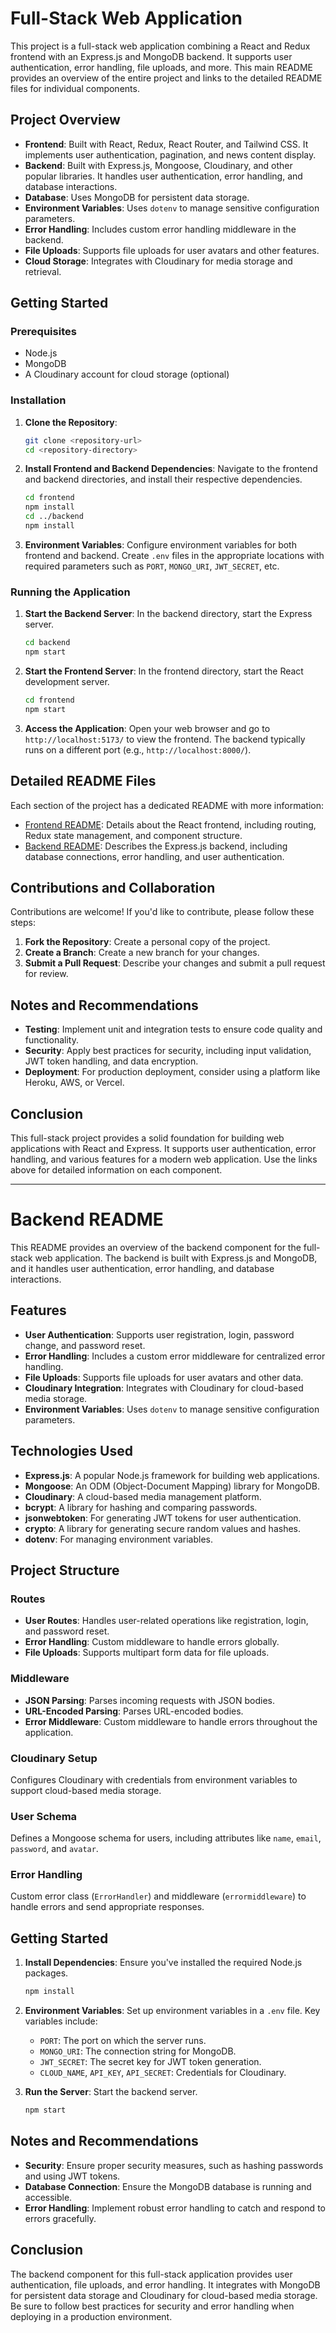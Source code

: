 # Full-Stack Web Application

This project is a full-stack web application combining a React and Redux frontend with an Express.js and MongoDB backend. It supports user authentication, error handling, file uploads, and more. This main README provides an overview of the entire project and links to the detailed README files for individual components.

## Project Overview
- **Frontend**: Built with React, Redux, React Router, and Tailwind CSS. It implements user authentication, pagination, and news content display.
- **Backend**: Built with Express.js, Mongoose, Cloudinary, and other popular libraries. It handles user authentication, error handling, and database interactions.
- **Database**: Uses MongoDB for persistent data storage.
- **Environment Variables**: Uses `dotenv` to manage sensitive configuration parameters.
- **Error Handling**: Includes custom error handling middleware in the backend.
- **File Uploads**: Supports file uploads for user avatars and other features.
- **Cloud Storage**: Integrates with Cloudinary for media storage and retrieval.

## Getting Started
### Prerequisites
- Node.js
- MongoDB
- A Cloudinary account for cloud storage (optional)

### Installation
1. **Clone the Repository**:
   ```bash
   git clone <repository-url>
   cd <repository-directory>
   ```

2. **Install Frontend and Backend Dependencies**:
   Navigate to the frontend and backend directories, and install their respective dependencies.
   ```bash
   cd frontend
   npm install
   cd ../backend
   npm install
   ```

3. **Environment Variables**:
   Configure environment variables for both frontend and backend. Create `.env` files in the appropriate locations with required parameters such as `PORT`, `MONGO_URI`, `JWT_SECRET`, etc.

### Running the Application
1. **Start the Backend Server**:
   In the backend directory, start the Express server.
   ```bash
   cd backend
   npm start
   ```

2. **Start the Frontend Server**:
   In the frontend directory, start the React development server.
   ```bash
   cd frontend
   npm start
   ```

3. **Access the Application**:
   Open your web browser and go to `http://localhost:5173/` to view the frontend. The backend typically runs on a different port (e.g., `http://localhost:8000/`).

## Detailed README Files
Each section of the project has a dedicated README with more information:

- [Frontend README](./frontend/README.md): Details about the React frontend, including routing, Redux state management, and component structure.
- [Backend README](./backend/README.md): Describes the Express.js backend, including database connections, error handling, and user authentication.

## Contributions and Collaboration
Contributions are welcome! If you'd like to contribute, please follow these steps:

1. **Fork the Repository**: Create a personal copy of the project.
2. **Create a Branch**: Create a new branch for your changes.
3. **Submit a Pull Request**: Describe your changes and submit a pull request for review.

## Notes and Recommendations
- **Testing**: Implement unit and integration tests to ensure code quality and functionality.
- **Security**: Apply best practices for security, including input validation, JWT token handling, and data encryption.
- **Deployment**: For production deployment, consider using a platform like Heroku, AWS, or Vercel.

## Conclusion
This full-stack project provides a solid foundation for building web applications with React and Express. It supports user authentication, error handling, and various features for a modern web application. Use the links above for detailed information on each component.

---

# Backend README

This README provides an overview of the backend component for the full-stack web application. The backend is built with Express.js and MongoDB, and it handles user authentication, error handling, and database interactions.

## Features
- **User Authentication**: Supports user registration, login, password change, and password reset.
- **Error Handling**: Includes a custom error middleware for centralized error handling.
- **File Uploads**: Supports file uploads for user avatars and other data.
- **Cloudinary Integration**: Integrates with Cloudinary for cloud-based media storage.
- **Environment Variables**: Uses `dotenv` to manage sensitive configuration parameters.

## Technologies Used
- **Express.js**: A popular Node.js framework for building web applications.
- **Mongoose**: An ODM (Object-Document Mapping) library for MongoDB.
- **Cloudinary**: A cloud-based media management platform.
- **bcrypt**: A library for hashing and comparing passwords.
- **jsonwebtoken**: For generating JWT tokens for user authentication.
- **crypto**: A library for generating secure random values and hashes.
- **dotenv**: For managing environment variables.

## Project Structure
### Routes
- **User Routes**: Handles user-related operations like registration, login, and password reset.
- **Error Handling**: Custom middleware to handle errors globally.
- **File Uploads**: Supports multipart form data for file uploads.

### Middleware
- **JSON Parsing**: Parses incoming requests with JSON bodies.
- **URL-Encoded Parsing**: Parses URL-encoded bodies.
- **Error Middleware**: Custom middleware to handle errors throughout the application.

### Cloudinary Setup
Configures Cloudinary with credentials from environment variables to support cloud-based media storage.

### User Schema
Defines a Mongoose schema for users, including attributes like `name`, `email`, `password`, and `avatar`.

### Error Handling
Custom error class (`ErrorHandler`) and middleware (`errormiddleware`) to handle errors and send appropriate responses.

## Getting Started
1. **Install Dependencies**:
   Ensure you've installed the required Node.js packages.
   ```bash
   npm install
   ```

2. **Environment Variables**:
   Set up environment variables in a `.env` file. Key variables include:
   - `PORT`: The port on which the server runs.
   - `MONGO_URI`: The connection string for MongoDB.
   - `JWT_SECRET`: The secret key for JWT token generation.
   - `CLOUD_NAME`, `API_KEY`, `API_SECRET`: Credentials for Cloudinary.

3. **Run the Server**:
   Start the backend server.
   ```bash
   npm start
   ```

## Notes and Recommendations
- **Security**: Ensure proper security measures, such as hashing passwords and using JWT tokens.
- **Database Connection**: Ensure the MongoDB database is running and accessible.
- **Error Handling**: Implement robust error handling to catch and respond to errors gracefully.

## Conclusion
The backend component for this full-stack application provides user authentication, file uploads, and error handling. It integrates with MongoDB for persistent data storage and Cloudinary for cloud-based media storage. Be sure to follow best practices for security and error handling when deploying in a production environment.